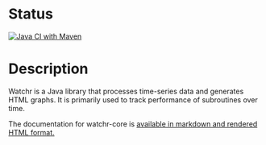 # Status

[![Java CI with Maven](https://github.com/sandialabs/watchr-core/actions/workflows/maven.yml/badge.svg)](https://github.com/sandialabs/watchr-core/actions/workflows/maven.yml)

# Description

Watchr is a Java library that processes time-series data and generates HTML graphs.  It is primarily used to track performance of subroutines over time.

The documentation for watchr-core is [available in markdown and rendered HTML format.](https://github.com/sandialabs/watchr-core/tree/main/src/main/resources/docs)
